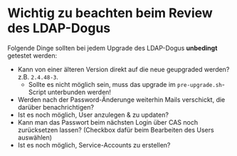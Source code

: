 # Wichtig zu beachten beim Review des LDAP-Dogus
Folgende Dinge sollten bei jedem Upgrade des LDAP-Dogus **unbedingt** getestet werden:
- Kann von einer älteren Version direkt auf die neue geupgraded werden? z.B. `2.4.48-3`. 
  - Sollte es nicht möglich sein, muss das upgrade im `pre-upgrade.sh`-Script unterbunden werden!
- Werden nach der Password-Änderunge weiterhin Mails verschickt, die darüber benachrichtigen?
- Ist es noch möglich, User anzulegen & zu updaten?
- Kann man das Passwort beim nächsten Login über CAS noch zurücksetzen lassen? (Checkbox dafür beim Bearbeiten des Users auswählen)
- Ist es noch möglich, Service-Accounts zu erstellen?